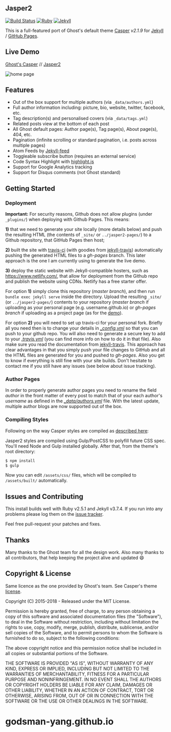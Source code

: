 ## Jasper2

[![Build Status](https://travis-ci.org/jekyller/jasper2.svg?branch=master)](https://travis-ci.org/jekyller/jasper2)
[![Ruby](https://img.shields.io/badge/ruby-2.5.1-blue.svg?style=flat)](http://travis-ci.org/jekyller/jasper2)
[![Jekyll](https://img.shields.io/badge/jekyll-3.7.4-blue.svg?style=flat)](http://travis-ci.org/jekyller/jasper2)

This is a full-featured port of Ghost's default theme [Casper](https://github.com/tryghost/casper)
*v2.1.9* for [Jekyll](https://jekyllrb.com/) / [GitHub Pages](https://pages.github.com/).

## Live Demo

[Ghost's Casper](https://demo.ghost.io) // [Jasper2](https://jekyller.github.io/jasper2)

![home page](https://raw.githubusercontent.com/jekyller/jasper2/master/assets/screenshot-desktop.jpg)


## Features

* Out of the box support for multiple authors (via `_data/authors.yml`)
* Full author information including: picture, bio, website, twitter, facebook, etc.
* Tag description(s) and personalised covers (via `_data/tags.yml`)
* Related posts view at the bottom of each post
* All Ghost default pages: Author page(s), Tag page(s), About page(s), 404, etc.
* Pagination (infinite scrolling or standard pagination, i.e. posts across multiple pages)
* Atom Feeds by [Jekyll-feed](https://github.com/jekyll/jekyll-feed)
* Toggleable subscribe button (requires an external service)
* Code Syntax Highlight with [highlight.js](https://highlightjs.org/)
* Support for Google Analytics tracking
* Support for Disqus comments (not Ghost standard)


## Getting Started

### Deployment

**Important:**  For security reasons, Github does not allow plugins (under `_plugins/`) when
deploying with Github Pages. This means:

**1)** that we need to generate your site locally (more details below) and push the resulting
HTML (the contents of `_site/` or `../jasper2-pages/`) to a Github repository, that GitHub Pages
then host;

**2)** built the site with [travis-ci](https://travis-ci.org/) (with goodies from
[jekyll-travis](https://github.com/mfenner/jekyll-travis)) automatically pushing the
generated HTML files to a *gh-pages* branch.
This later approach is the one I am currently using to generate the live demo.

**3)** deploy the static website with Jekyll-compatible hosters, such as https://www.netlify.com/, that allow for deployment from the Github repo and publish the website using CDNs. Netlify has a free starter offer.

For option **1)** simply clone this repository (*master branch*), and then run
`bundle exec jekyll serve` inside the directory. Upload the resulting `_site/` (or `../jasper2-pages/`)
contents to your repository (*master branch* if uploading as your personal page
(e.g. username.github.io) or *gh-pages branch* if uploading as a project page
(as for the [demo](https://github.com/jekyller/jasper2/tree/gh-pages)).

For option **2)** you will need to set up travis-ci for your personal fork. Briefly all you
need then is to change your details in *[\_config.yml](_config.yml)* so that you can push
to your github repo. You will also need to generate a secure key to add to your
*[.travis.yml](.travis.yml)* (you can find more info on how to do it in that file).
Also make sure you read the documentation from
[jekyll-travis](https://github.com/mfenner/jekyll-travis). This approach has clear
advantages in that you simply push your file changes to GitHub and all the HTML files
are generated for you and pushed to *gh-pages*. Also you get to know if everything is
still fine with your site builds. Don't hesitate to contact me if you still have any
issues (see below about issue tracking).

### Author Pages

In order to properly generate author pages you need to rename the field *author* in the
front matter of every post to match that of your each author's *username* as defined
in the *[\_data/authors.yml](_data/authors.yml)* file.
With the latest update, multiple author blogs are now supported out of the box.

### Compiling Styles

Following on the way Casper styles are compiled as [described here](https://github.com/tryghost/casper#development):

Jasper2 styles are compiled using Gulp/PostCSS to polyfill future CSS spec. You'll need Node and Gulp installed globally. After that, from the theme's root directory:

```bash
$ npm install
$ gulp
```

Now you can edit `/assets/css/` files, which will be compiled to `/assets/built/` automatically.

## Issues and Contributing

This install builds well with Ruby v2.5.1 and Jekyll v3.7.4. If you run into any problems
please log them on the [issue tracker](https://github.com/jekyller/jasper2/issues).

Feel free pull-request your patches and fixes.

## Thanks


Many thanks to the Ghost team for all the design work. Also many thanks to all contributors,
that help keeping the project alive and updated :smile:


## Copyright & License

Same licence as the one provided by Ghost's team. See Casper's theme [license](GHOST.txt).

Copyright (C) 2015-2018 - Released under the MIT License.

Permission is hereby granted, free of charge, to any person obtaining a copy of this software and associated documentation files (the "Software"), to deal in the Software without restriction, including without limitation the rights to use, copy, modify, merge, publish, distribute, sublicense, and/or sell copies of the Software, and to permit persons to whom the Software is furnished to do so, subject to the following conditions:

The above copyright notice and this permission notice shall be included in all copies or substantial portions of the Software.

THE SOFTWARE IS PROVIDED "AS IS", WITHOUT WARRANTY OF ANY KIND, EXPRESS OR IMPLIED, INCLUDING BUT NOT LIMITED TO THE WARRANTIES OF MERCHANTABILITY, FITNESS FOR A PARTICULAR PURPOSE AND
NONINFRINGEMENT. IN NO EVENT SHALL THE AUTHORS OR COPYRIGHT HOLDERS BE LIABLE FOR ANY CLAIM, DAMAGES OR OTHER LIABILITY, WHETHER IN AN ACTION OF CONTRACT, TORT OR OTHERWISE, ARISING FROM, OUT OF OR IN CONNECTION WITH THE SOFTWARE OR THE USE OR OTHER DEALINGS IN THE SOFTWARE.
# godsman-yang.github.io
